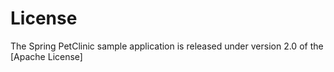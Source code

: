 # License
The Spring PetClinic sample application is released under version 2.0 of the [Apache License]
